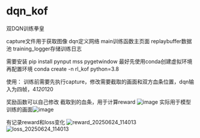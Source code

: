 # dqn_kof
双DQN训练拳皇

capture文件用于获取图像
dqn定义网络
main训练函数主页面
replaybuffer数据池
training_logger存储训练日志

需要安装
pip install pynput mss pygetwindow
最好先使用conda创建虚拟环境再配置环境
conda create -n rl_kof python=3.8

使用：
训练前需要先执行capture，修改需要截取的画面和双方血条位置，dqn输入为四帧，4*120*120

奖励函数可以自己修改
截取到的血条，用于计算reward ![image](https://github.com/user-attachments/assets/102a168f-aa36-4829-8688-f0d47a8d070b)
实际用于模型训练的画面![image](https://github.com/user-attachments/assets/c122c0de-2f53-47d1-ad82-590474068130)

有记录reward和loss变化
![reward_20250624_114013](https://github.com/user-attachments/assets/2a9de6da-112c-4971-87c7-f5275e282a07)
![loss_20250624_114013](https://github.com/user-attachments/assets/d8a4286c-50f4-4e3b-9cfa-9579e6febc33)
